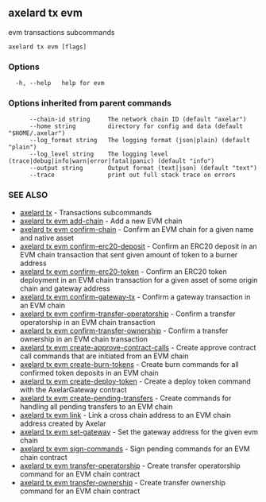 ## axelard tx evm

evm transactions subcommands

```
axelard tx evm [flags]
```

### Options

```
  -h, --help   help for evm
```

### Options inherited from parent commands

```
      --chain-id string     The network chain ID (default "axelar")
      --home string         directory for config and data (default "$HOME/.axelar")
      --log_format string   The logging format (json|plain) (default "plain")
      --log_level string    The logging level (trace|debug|info|warn|error|fatal|panic) (default "info")
      --output string       Output format (text|json) (default "text")
      --trace               print out full stack trace on errors
```

### SEE ALSO

- [axelard tx](axelard_tx.md)	 - Transactions subcommands
- [axelard tx evm add-chain](axelard_tx_evm_add-chain.md)	 - Add a new EVM chain
- [axelard tx evm confirm-chain](axelard_tx_evm_confirm-chain.md)	 - Confirm an EVM chain for a given name and native asset
- [axelard tx evm confirm-erc20-deposit](axelard_tx_evm_confirm-erc20-deposit.md)	 - Confirm an ERC20 deposit in an EVM chain transaction that sent given amount of token to a burner address
- [axelard tx evm confirm-erc20-token](axelard_tx_evm_confirm-erc20-token.md)	 - Confirm an ERC20 token deployment in an EVM chain transaction for a given asset of some origin chain and gateway address
- [axelard tx evm confirm-gateway-tx](axelard_tx_evm_confirm-gateway-tx.md)	 - Confirm a gateway transaction in an EVM chain
- [axelard tx evm confirm-transfer-operatorship](axelard_tx_evm_confirm-transfer-operatorship.md)	 - Confirm a transfer operatorship in an EVM chain transaction
- [axelard tx evm confirm-transfer-ownership](axelard_tx_evm_confirm-transfer-ownership.md)	 - Confirm a transfer ownership in an EVM chain transaction
- [axelard tx evm create-approve-contract-calls](axelard_tx_evm_create-approve-contract-calls.md)	 - Create approve contract call commands that are initiated from an EVM chain
- [axelard tx evm create-burn-tokens](axelard_tx_evm_create-burn-tokens.md)	 - Create burn commands for all confirmed token deposits in an EVM chain
- [axelard tx evm create-deploy-token](axelard_tx_evm_create-deploy-token.md)	 - Create a deploy token command with the AxelarGateway contract
- [axelard tx evm create-pending-transfers](axelard_tx_evm_create-pending-transfers.md)	 - Create commands for handling all pending transfers to an EVM chain
- [axelard tx evm link](axelard_tx_evm_link.md)	 - Link a cross chain address to an EVM chain address created by Axelar
- [axelard tx evm set-gateway](axelard_tx_evm_set-gateway.md)	 - Set the gateway address for the given evm chain
- [axelard tx evm sign-commands](axelard_tx_evm_sign-commands.md)	 - Sign pending commands for an EVM chain contract
- [axelard tx evm transfer-operatorship](axelard_tx_evm_transfer-operatorship.md)	 - Create transfer operatorship command for an EVM chain contract
- [axelard tx evm transfer-ownership](axelard_tx_evm_transfer-ownership.md)	 - Create transfer ownership command for an EVM chain contract
